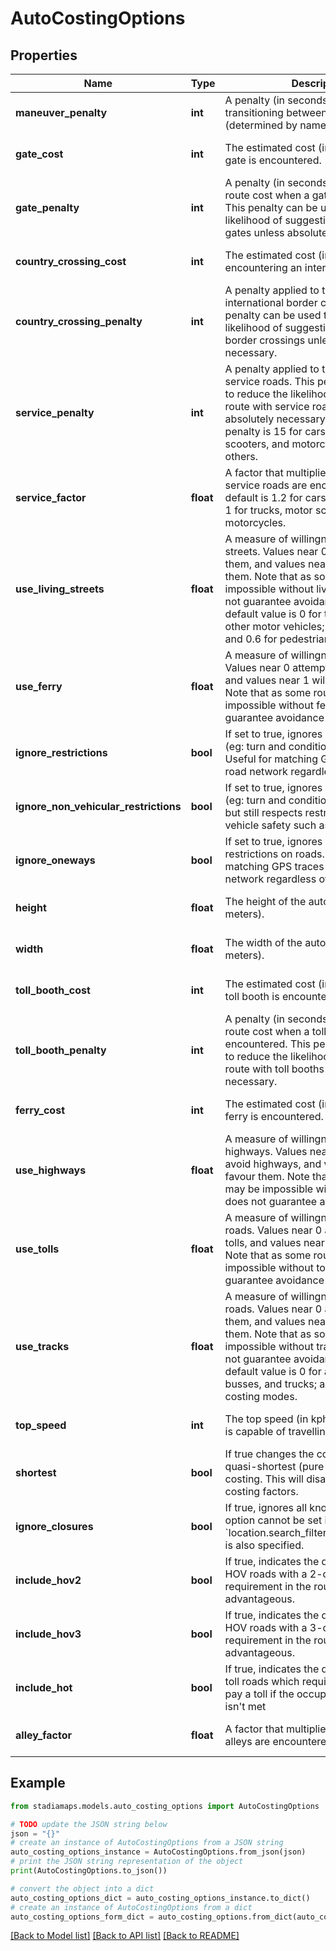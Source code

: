 # AutoCostingOptions


## Properties

Name | Type | Description | Notes
------------ | ------------- | ------------- | -------------
**maneuver_penalty** | **int** | A penalty (in seconds) applied when transitioning between roads (determined by name). | [optional] [default to 5]
**gate_cost** | **int** | The estimated cost (in seconds) when a gate is encountered. | [optional] [default to 15]
**gate_penalty** | **int** | A penalty (in seconds) applied to the route cost when a gate is encountered. This penalty can be used to reduce the likelihood of suggesting a route with gates unless absolutely necessary. | [optional] [default to 300]
**country_crossing_cost** | **int** | The estimated cost (in seconds) when encountering an international border. | [optional] [default to 600]
**country_crossing_penalty** | **int** | A penalty applied to transitions to international border crossings. This penalty can be used to reduce the likelihood of suggesting a route with border crossings unless absolutely necessary. | [optional] [default to 0]
**service_penalty** | **int** | A penalty applied to transitions to service roads. This penalty can be used to reduce the likelihood of suggesting a route with service roads unless absolutely necessary. The default penalty is 15 for cars, busses, motor scooters, and motorcycles; and zero for others. | [optional] 
**service_factor** | **float** | A factor that multiplies the cost when service roads are encountered. The default is 1.2 for cars and busses, and 1 for trucks, motor scooters, and motorcycles. | [optional] [default to 1]
**use_living_streets** | **float** | A measure of willingness to take living streets. Values near 0 attempt to avoid them, and values near 1 will favour them. Note that as some routes may be impossible without living streets, 0 does not guarantee avoidance of them. The default value is 0 for trucks; 0.1 for other motor vehicles; 0.5 for bicycles; and 0.6 for pedestrians. | [optional] 
**use_ferry** | **float** | A measure of willingness to take ferries. Values near 0 attempt to avoid ferries, and values near 1 will favour them. Note that as some routes may be impossible without ferries, 0 does not guarantee avoidance of them. | [optional] [default to 0.5]
**ignore_restrictions** | **bool** | If set to true, ignores any restrictions (eg: turn and conditional restrictions). Useful for matching GPS traces to the road network regardless of restrictions. | [optional] 
**ignore_non_vehicular_restrictions** | **bool** | If set to true, ignores most restrictions (eg: turn and conditional restrictions), but still respects restrictions that impact vehicle safety such as weight and size. | [optional] 
**ignore_oneways** | **bool** | If set to true, ignores directional restrictions on roads. Useful for matching GPS traces to the road network regardless of restrictions. | [optional] 
**height** | **float** | The height of the automobile (in meters). | [optional] [default to 1.9]
**width** | **float** | The width of the automobile (in meters). | [optional] [default to 1.6]
**toll_booth_cost** | **int** | The estimated cost (in seconds) when a toll booth is encountered. | [optional] [default to 15]
**toll_booth_penalty** | **int** | A penalty (in seconds) applied to the route cost when a toll booth is encountered. This penalty can be used to reduce the likelihood of suggesting a route with toll booths unless absolutely necessary. | [optional] [default to 0]
**ferry_cost** | **int** | The estimated cost (in seconds) when a ferry is encountered. | [optional] [default to 300]
**use_highways** | **float** | A measure of willingness to take highways. Values near 0 attempt to avoid highways, and values near 1 will favour them. Note that as some routes may be impossible without highways, 0 does not guarantee avoidance of them. | [optional] [default to 0.5]
**use_tolls** | **float** | A measure of willingness to take toll roads. Values near 0 attempt to avoid tolls, and values near 1 will favour them. Note that as some routes may be impossible without tolls, 0 does not guarantee avoidance of them. | [optional] [default to 0.5]
**use_tracks** | **float** | A measure of willingness to take track roads. Values near 0 attempt to avoid them, and values near 1 will favour them. Note that as some routes may be impossible without track roads, 0 does not guarantee avoidance of them. The default value is 0 for automobiles, busses, and trucks; and 0.5 for all other costing modes. | [optional] 
**top_speed** | **int** | The top speed (in kph) that the vehicle is capable of travelling. | [optional] [default to 140]
**shortest** | **bool** | If true changes the cost metric to be quasi-shortest (pure distance-based) costing. This will disable ALL other costing factors. | [optional] [default to False]
**ignore_closures** | **bool** | If true, ignores all known closures. This option cannot be set if &#x60;location.search_filter.exclude_closures&#x60; is also specified. | [optional] [default to False]
**include_hov2** | **bool** | If true, indicates the desire to include HOV roads with a 2-occupant requirement in the route when advantageous. | [optional] [default to False]
**include_hov3** | **bool** | If true, indicates the desire to include HOV roads with a 3-occupant requirement in the route when advantageous. | [optional] [default to False]
**include_hot** | **bool** | If true, indicates the desire to include toll roads which require the driver to pay a toll if the occupant requirement isn&#39;t met | [optional] [default to False]
**alley_factor** | **float** | A factor that multiplies the cost when alleys are encountered. | [optional] [default to 1]

## Example

```python
from stadiamaps.models.auto_costing_options import AutoCostingOptions

# TODO update the JSON string below
json = "{}"
# create an instance of AutoCostingOptions from a JSON string
auto_costing_options_instance = AutoCostingOptions.from_json(json)
# print the JSON string representation of the object
print(AutoCostingOptions.to_json())

# convert the object into a dict
auto_costing_options_dict = auto_costing_options_instance.to_dict()
# create an instance of AutoCostingOptions from a dict
auto_costing_options_form_dict = auto_costing_options.from_dict(auto_costing_options_dict)
```
[[Back to Model list]](../README.md#documentation-for-models) [[Back to API list]](../README.md#documentation-for-api-endpoints) [[Back to README]](../README.md)


